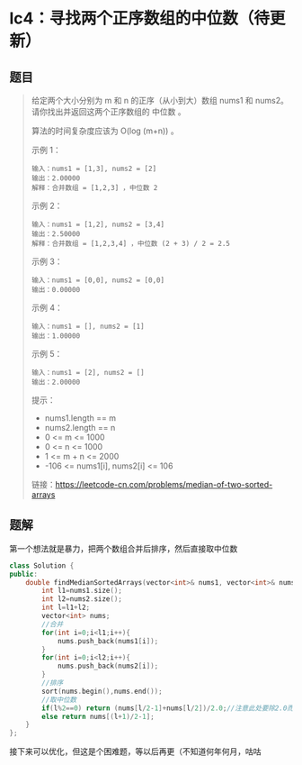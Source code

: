 # lc4：寻找两个正序数组的中位数（待更新）

## 题目

> 给定两个大小分别为 m 和 n 的正序（从小到大）数组 nums1 和 nums2。请你找出并返回这两个正序数组的 中位数 。
>
> 算法的时间复杂度应该为 O(log (m+n)) 。
>
>  
>
> 示例 1：
>
> ```
> 输入：nums1 = [1,3], nums2 = [2]
> 输出：2.00000
> 解释：合并数组 = [1,2,3] ，中位数 2
> ```
>
> 示例 2：
>
> ```
> 输入：nums1 = [1,2], nums2 = [3,4]
> 输出：2.50000
> 解释：合并数组 = [1,2,3,4] ，中位数 (2 + 3) / 2 = 2.5
> ```
>
> 示例 3：
>
> ```
> 输入：nums1 = [0,0], nums2 = [0,0]
> 输出：0.00000
> ```
>
> 示例 4：
>
> ```
> 输入：nums1 = [], nums2 = [1]
> 输出：1.00000
> ```
>
> 示例 5：
>
> ```
> 输入：nums1 = [2], nums2 = []
> 输出：2.00000
> ```
>
> 
>
>
> 提示：
>
> - nums1.length == m
> - nums2.length == n
> - 0 <= m <= 1000
> - 0 <= n <= 1000
> - 1 <= m + n <= 2000
> - -106 <= nums1[i], nums2[i] <= 106
>
> 
>
> 链接：https://leetcode-cn.com/problems/median-of-two-sorted-arrays

## 题解

第一个想法就是暴力，把两个数组合并后排序，然后直接取中位数

```c++
class Solution {
public:
    double findMedianSortedArrays(vector<int>& nums1, vector<int>& nums2) {
        int l1=nums1.size();
        int l2=nums2.size();
        int l=l1+l2;
        vector<int> nums;
        //合并
        for(int i=0;i<l1;i++){
            nums.push_back(nums1[i]);
        }
        for(int i=0;i<l2;i++){
            nums.push_back(nums2[i]);
        }
        //排序
        sort(nums.begin(),nums.end());
        //取中位数
        if(l%2==0) return (nums[l/2-1]+nums[l/2])/2.0;//注意此处要除2.0而不是2，否则返回结果为int不是float
        else return nums[(l+1)/2-1];
    }
};
```

接下来可以优化，但这是个困难题，等以后再更（不知道何年何月，咕咕